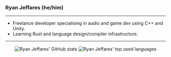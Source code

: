 ### Ryan Jeffares (he/him)

---

- Freelance developer specialising in audio and game dev using C++ and Unity.
- Learning Rust and language design/compiler infrastructure.

---

<p align="center">
  <img align="center" src="https://github-readme-stats.vercel.app/api?username=ryanjeffares&count_private=true&theme=gruvbox&ignore=python" alt="Ryan Jeffares' GitHub stats"/>
  <img align="center" src="https://github-readme-stats.vercel.app/api/top-langs/?username=ryanjeffares&layout=compact&theme=gruvbox&hide=python" alt="Ryan Jeffares' top used languages"/>
</p>

